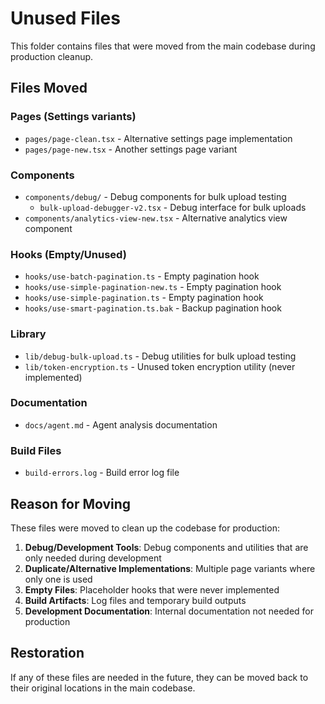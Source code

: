 # Unused Files

This folder contains files that were moved from the main codebase during production cleanup.

## Files Moved

### Pages (Settings variants)
- `pages/page-clean.tsx` - Alternative settings page implementation
- `pages/page-new.tsx` - Another settings page variant

### Components
- `components/debug/` - Debug components for bulk upload testing
  - `bulk-upload-debugger-v2.tsx` - Debug interface for bulk uploads
- `components/analytics-view-new.tsx` - Alternative analytics view component

### Hooks (Empty/Unused)
- `hooks/use-batch-pagination.ts` - Empty pagination hook
- `hooks/use-simple-pagination-new.ts` - Empty pagination hook
- `hooks/use-simple-pagination.ts` - Empty pagination hook
- `hooks/use-smart-pagination.ts.bak` - Backup pagination hook

### Library
- `lib/debug-bulk-upload.ts` - Debug utilities for bulk upload testing
- `lib/token-encryption.ts` - Unused token encryption utility (never implemented)

### Documentation
- `docs/agent.md` - Agent analysis documentation

### Build Files
- `build-errors.log` - Build error log file

## Reason for Moving

These files were moved to clean up the codebase for production:

1. **Debug/Development Tools**: Debug components and utilities that are only needed during development
2. **Duplicate/Alternative Implementations**: Multiple page variants where only one is used
3. **Empty Files**: Placeholder hooks that were never implemented
4. **Build Artifacts**: Log files and temporary build outputs
5. **Development Documentation**: Internal documentation not needed for production

## Restoration

If any of these files are needed in the future, they can be moved back to their original locations in the main codebase.
